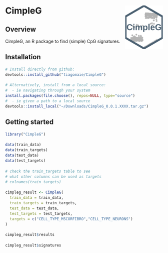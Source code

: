 
<!-- README.md is generated from README.Rmd. Please edit that file -->

# CimpleG <img src="man/figures/CimpleG.png" align="right" width="120" />

## Overview

CimpleG, an R package to find (simple) CpG signatures.

## Installation

``` r
# Install directly from github:
devtools::install_github("tiagomaie/CimpleG")

# Alternatively, install from a local source:
#  - ie navigating through your system
install.packages(file.choose(), repos=NULL, type="source")
#  - ie given a path to a local source
devtools::install_local("~/Downloads/CimpleG_0.0.1.XXXX.tar.gz")
```

## Getting started

``` r
library("CimpleG")

data(train_data)
data(train_targets)
data(test_data)
data(test_targets)

# check the train_targets table to see
# what other columns can be used as targets
# colnames(train_targets)

cimpleg_result <- CimpleG(
  train_data = train_data,
  train_targets = train_targets,
  test_data = test_data,
  test_targets = test_targets,
  targets = c("CELL_TYPE_MSCORFIBRO","CELL_TYPE_NEURONS")
)

cimpleg_result$results

cimpleg_result$signatures
```
